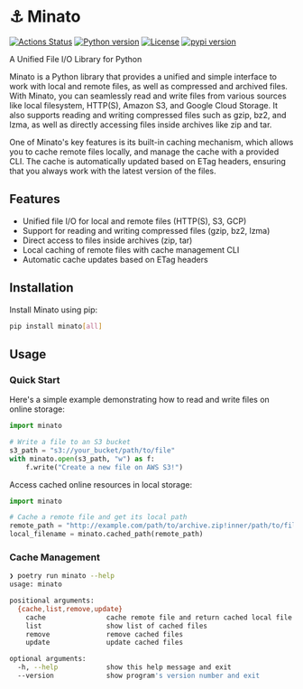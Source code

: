 # ⚓ Minato

[![Actions Status](https://github.com/altescy/minato/workflows/CI/badge.svg)](https://github.com/altescy/minato/actions/workflows/ci.yml)
[![Python version](https://img.shields.io/pypi/pyversions/minato)](https://github.com/altescy/minato)
[![License](https://img.shields.io/github/license/altescy/minato)](https://github.com/altescy/minato/blob/master/LICENSE)
[![pypi version](https://img.shields.io/pypi/v/minato)](https://pypi.org/project/minato/)

A Unified File I/O Library for Python


Minato is a Python library that provides a unified and simple interface to work with local and remote files, as well as compressed and archived files.
With Minato, you can seamlessly read and write files from various sources like local filesystem, HTTP(S), Amazon S3, and Google Cloud Storage.
It also supports reading and writing compressed files such as gzip, bz2, and lzma, as well as directly accessing files inside archives like zip and tar.

One of Minato's key features is its built-in caching mechanism, which allows you to cache remote files locally, and manage the cache with a provided CLI.
The cache is automatically updated based on ETag headers, ensuring that you always work with the latest version of the files.

## Features

- Unified file I/O for local and remote files (HTTP(S), S3, GCP)
- Support for reading and writing compressed files (gzip, bz2, lzma)
- Direct access to files inside archives (zip, tar)
- Local caching of remote files with cache management CLI
- Automatic cache updates based on ETag headers

## Installation

Install Minato using pip:

```bash
pip install minato[all]
```

## Usage

### Quick Start

Here's a simple example demonstrating how to read and write files on online storage:

```python
import minato

# Write a file to an S3 bucket
s3_path = "s3://your_bucket/path/to/file"
with minato.open(s3_path, "w") as f:
    f.write("Create a new file on AWS S3!")
```

Access cached online resources in local storage:

```python
import minato

# Cache a remote file and get its local path
remote_path = "http://example.com/path/to/archive.zip!inner/path/to/file"
local_filename = minato.cached_path(remote_path)
```

### Cache Management

```bash
❯ poetry run minato --help
usage: minato

positional arguments:
  {cache,list,remove,update}
    cache               cache remote file and return cached local file path
    list                show list of cached files
    remove              remove cached files
    update              update cached files

optional arguments:
  -h, --help            show this help message and exit
  --version             show program's version number and exit
```
